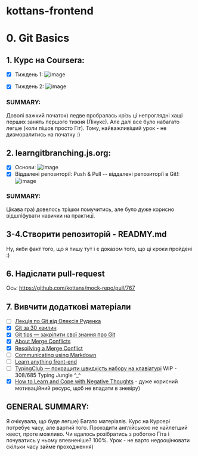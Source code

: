 # kottans-frontend
# 0. Git Basics

## 1. Курс нa Coursera:
- [x] Тиждень 1:
![image](https://user-images.githubusercontent.com/97355715/181358513-e6c999dc-d1f3-4826-a489-370655e94c4a.png)

- [x] Тиждень 2:
![image](https://user-images.githubusercontent.com/97355715/181475811-33273c07-2968-4866-9be0-632999f039af.png)

### SUMMARY:
Доволі важкий початок) ледве пробралась крізь ці непроглядні хащі перших занять першого тижня (Лінукс). Але далі все було набагато легше (коли пішов просто Гіт). Тому, найважливіший урок - не дизморалитись на початку :)

## 2. learngitbranching.js.org:
- [x] Основи:
![image](https://user-images.githubusercontent.com/97355715/181358066-c7dd0e64-88a7-4dd3-8eb2-ca3efb483f71.png)
- [x] Віддалені репозиторії: Push & Pull -- віддалені репозиторії в Git!:
![image](https://user-images.githubusercontent.com/97355715/181451001-5d1daed8-eef0-4782-bf12-1b0a1c91c631.png)

### SUMMARY:
Цікава гра) довелось трішки помучитись, але було дуже корисно відшліфувати навички на практиці.

## 3-4.Створити репозиторій - READMY.md
Ну, якби факт того, що я пишу тут і є доказом того, що ці кроки пройдені :)
## 6. Надіслати pull-request
Ось: https://github.com/kottans/mock-repo/pull/767
## 7. Вивчити додаткові матеріали
- [ ] [Лекція по Git від Олексія Руденка](https://www.youtube.com/playlist?list=PLS8sEUxbfFY9MnPIFPTNlaS5xX7P5Ge-5)
- [x] [Git за 30 хвилин](https://codeguida.com/post/453)
- [x] [Git tips — закріпити свої знання про Git](https://www.webfx.com/blog/web-design/git-tips/)
- [x] [About Merge Conflicts](https://docs.github.com/en/pull-requests/collaborating-with-pull-requests/addressing-merge-conflicts/about-merge-conflicts)
- [x] [Resoilving a Merge Conflict](https://docs.github.com/en/pull-requests/collaborating-with-pull-requests/addressing-merge-conflicts/resolving-a-merge-conflict-using-the-command-line)
- [ ] [Communicating using Markdown](https://lab.github.com/githubtraining/communicating-using-markdown)
- [ ] [Learn anything front-end](https://learn-anything.xyz/web-development/front-end)
- [ ] [TypingClub — покращити швидкість набору на клавіатурі](https://www.typingclub.com/) WIP - 308/685 Typing Jungle ^_^
- [x] [How to Learn and Cope with Negative Thoughts](https://guides.hexlet.io/learning/) - дуже корисний мотиваційний ресурс, щоб не впадати в зневіру)

## GENERAL SUMMARY:
Я очікувала, що буде легше) Багато матеріалів. Курс на Курсері потребує часу, але вартий того. Проходити англійською не найлегший квест, проте можливо. Чи вдалось розібратись з роботою Гіта і почуватись у ньому впевненіше? 100%. Урок - не варто недооцінювати скільки часу займе проходження)
